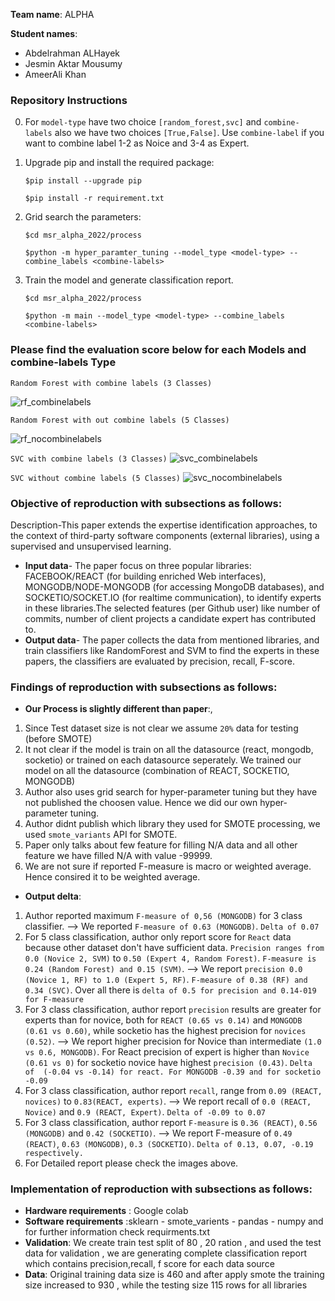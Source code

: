 **Team name**: ALPHA

**Student names**:
- Abdelrahman ALHayek
- Jesmin Aktar Mousumy
- AmeerAli Khan 

### Repository Instructions
0. For `model-type` have two choice `[random_forest,svc]` and `combine-labels` also we have two choices `[True,False]`. Use `combine-label` if you want to combine label 1-2 as Noice and 3-4 as Expert. 

1. Upgrade pip and install the required package: 


    `$pip install --upgrade pip `


    `$pip install -r requirement.txt`
2. Grid search the parameters: 


    `$cd msr_alpha_2022/process`


    `$python -m hyper_paramter_tuning --model_type <model-type> --combine_labels <combine-labels>`
3. Train the model and generate classification report.


    `$cd msr_alpha_2022/process`


    `$python -m main --model_type <model-type> --combine_labels <combine-labels>`



### Please find the evaluation score below for each Models and combine-labels Type


`Random Forest with combine labels (3 Classes)`


![rf_combinelabels](https://user-images.githubusercontent.com/13449847/181070634-2cfc3ced-f04d-44f3-8cbf-e0618001d7e6.png)


`Random Forest with out combine labels (5 Classes)`


![rf_nocombinelabels](https://user-images.githubusercontent.com/13449847/181072222-7dbbcd91-8cdf-49a9-a192-a542b4e83f12.png)


`SVC with combine labels (3 Classes)`
![svc_combinelabels](https://user-images.githubusercontent.com/13449847/181070704-ef3b5ec6-462e-4d73-8b56-f005bcf1d706.png)


`SVC without combine labels (5 Classes)`
![svc_nocombinelabels](https://user-images.githubusercontent.com/13449847/181070725-a8c9ef8e-e99f-4858-a457-46d46b80f79b.png)

### Objective of reproduction with subsections as follows:
Description-This paper extends the expertise identification approaches, to the context of third-party software components (external libraries), using a supervised and unsupervised learning.
- **Input data**- The paper focus on three popular libraries: FACEBOOK/REACT (for building enriched Web interfaces), MONGODB/NODE-MONGODB (for accessing MongoDB databases), and SOCKETIO/SOCKET.IO (for realtime communication), to identify experts in these libraries.The selected features (per Github user) like number of commits, number of client projects a candidate expert has contributed to.
- **Output data**- The paper collects the data from mentioned libraries, and train classifiers like RandomForest and SVM to find the experts in these papers, the classifiers are evaluated by precision, recall, F-score.

### Findings of reproduction with subsections as follows:
- **Our Process is slightly different than paper**:,
1. Since Test dataset size is not clear we assume `20%` data for testing (before SMOTE)
2. It not clear if the model is train on all the datasource (react, mongodb, socketio) or trained on each datasource seperately. We trained our model on all the datasource (combination of REACT, SOCKETIO, MONGODB)
3. Author also uses grid search for hyper-parameter tuning but they have not published the choosen value. Hence we did our own hyper-parameter tuning. 
4. Author didnt publish which library they used for SMOTE processing, we used `smote_variants` API for SMOTE.
5. Paper only talks about few feature for filling N/A data and all other feature we have filled N/A with value -99999.
6. We are not sure if reported F-measure is macro or weighted average. Hence consired it to be weighted average.


- **Output delta**: 
1. Author reported maximum `F-measure of 0,56 (MONGODB)` for 3 class classifier. --> We reported `F-measure of 0.63 (MONGODB)`. `Delta of 0.07`
2. For 5 class classification, author only report score for `React` data because other dataset don't have sufficient data. `Precision ranges from 0.0 (Novice 2, SVM)` to `0.50 (Expert 4, Random Forest)`. `F-measure is 0.24 (Random Forest) and 0.15 (SVM)`. --> We report `precision 0.0 (Novice 1, RF) to 1.0 (Expert 5, RF)`. `F-measure of 0.38 (RF) and 0.34 (SVC)`. Over all there is `delta of 0.5 for precision and 0.14-019 for F-measure`
3. For 3 class classification, author report `precision` results are greater for experts than for novice, both for `REACT (0.65 vs 0.14)` and `MONGODB (0.61 vs 0.60)`, while socketio has the highest precision for `novices (0.52)`. --> We report higher precision for Novice than intermediate `(1.0 vs 0.6, MONGODB)`. For React precision of expert is higher than `Novice (0.61 vs 0)` for socketio novice have highest `precision (0.43)`. `Delta of  (-0.04 vs -0.14) for react. For MONGODB -0.39 and for socketio -0.09`
4. For 3 class classification, author report `recall`, range from `0.09 (REACT, novices)` to `0.83(REACT, experts)`. --> We report recall of `0.0 (REACT, Novice)` and `0.9 (REACT, Expert)`. `Delta of -0.09 to 0.07`
5. For 3 class classification, author report `F-measure` is `0.36 (REACT)`, `0.56 (MONGODB)` and `0.42 (SOCKETIO)`. --> We report F-measure of `0.49 (REACT)`, `0.63 (MONGODB)`, `0.3 (SOCKETIO)`. `Delta of 0.13, 0.07, -0.19 respectively.` 
6. For Detailed report please check the images above. 
### Implementation of reproduction with subsections as follows:
- **Hardware requirements** : Google colab 
- **Software requirements** :sklearn - smote_varients - pandas - numpy and for further information check requirments.txt
- **Validation**: We create train test split of 80 , 20 ration , and used the test data for validation , we are generating complete classification report which contains precision,recall, f score for each data source 
- **Data**: Original training data size is 460 and after apply smote the training size increased to 930 , while the testing size 115 rows for all libraries 